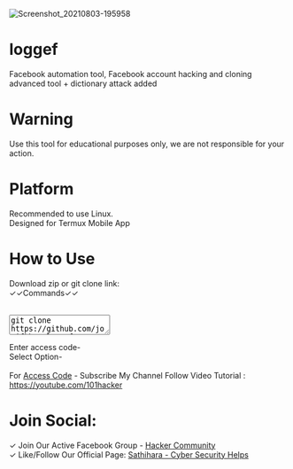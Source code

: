 

![Screenshot_20210803-195958](https://user-images.githubusercontent.com/42940742/128030027-28d8deff-55c9-42b6-a67c-4f3f82977b10.png)
# loggef
Facebook automation tool, Facebook account hacking and cloning advanced tool + dictionary attack added
# Warning
Use this tool for educational purposes only, we are not responsible for your action.



# Platform
Recommended to use Linux.<br/>
Designed for Termux Mobile App

# How to Use

Download zip or git clone link:<br/>
✓✓Commands✓✓
<br/><br/>
<textarea>
git clone https://github.com/josifkhan/loggef
<br/>
cd loggef
<br/>
pip install -r requirements
<br/>
python loggef.py
</textarea>

Enter access code-
<br/>
Select Option-
<br/><br/>
For <a href="https://youtube.com/101hacker">Access Code</a> - Subscribe My Channel Follow Video Tutorial :
https://youtube.com/101hacker
<br/>
# Join Social: <br/>
✓ Join Our Active Facebook Group - <a href="https://facebook.com/groups/437537707116624/">Hacker Community</a>
<br/>
✓ Like/Follow Our Official Page: <a href="https://facebook.com/Shathihara-Cyber-Security-Helps-109845683903349/">Sathihara - Cyber Security Helps</a>
